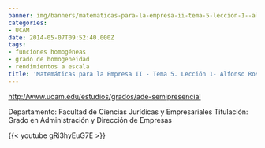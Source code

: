 ```yaml
---
banner: img/banners/matematicas-para-la-empresa-ii-tema-5-leccion-1--alfonso-rosa.jpg
categories:
- UCAM
date: 2014-05-07T09:52:40.000Z
tags:
- funciones homogéneas
- grado de homogeneidad
- rendimientos a escala
title: 'Matemáticas para la Empresa II - Tema 5. Lección 1- Alfonso Rosa'
---
```


http://www.ucam.edu/estudios/grados/ade-semipresencial

Departamento: Facultad de Ciencias Jurídicas y Empresariales
Titulación: Grado en Administración y Dirección de Empresas

{{< youtube gRi3hyEuG7E >}}
